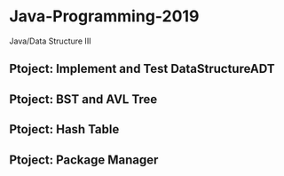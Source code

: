 # Java-Programming-2019
Java/Data Structure III

## Ptoject: Implement and Test DataStructureADT

## Ptoject: BST and AVL Tree

## Ptoject: Hash Table
 
## Ptoject: Package Manager

